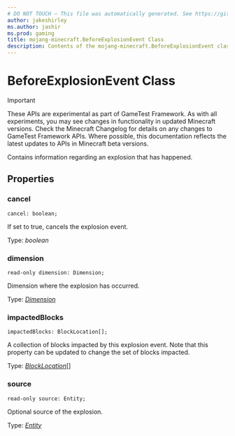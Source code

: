 ```yaml
---
# DO NOT TOUCH — This file was automatically generated. See https://github.com/Mojang/MinecraftApiDocsGenerator to modify descriptions, examples, etc.
author: jakeshirley
ms.author: jashir
ms.prod: gaming
title: mojang-minecraft.BeforeExplosionEvent Class
description: Contents of the mojang-minecraft.BeforeExplosionEvent class.
---
```

# BeforeExplosionEvent Class
>[!IMPORTANT]
>These APIs are experimental as part of GameTest Framework. As with all experiments, you may see changes in functionality in updated Minecraft versions. Check the Minecraft Changelog for details on any changes to GameTest Framework APIs. Where possible, this documentation reflects the latest updates to APIs in Minecraft beta versions.

Contains information regarding an explosion that has happened.

## Properties

### **cancel**
`cancel: boolean;`

If set to true, cancels the explosion event.

Type: *boolean*

### **dimension**
`read-only dimension: Dimension;`

Dimension where the explosion has occurred.

Type: [*Dimension*](Dimension.md)

### **impactedBlocks**
`impactedBlocks: BlockLocation[];`

A collection of blocks impacted by this explosion event. Note that this property can be updated to change the set of blocks impacted.

Type: [*BlockLocation*](BlockLocation.md)[]

### **source**
`read-only source: Entity;`

Optional source of the explosion.

Type: [*Entity*](Entity.md)
